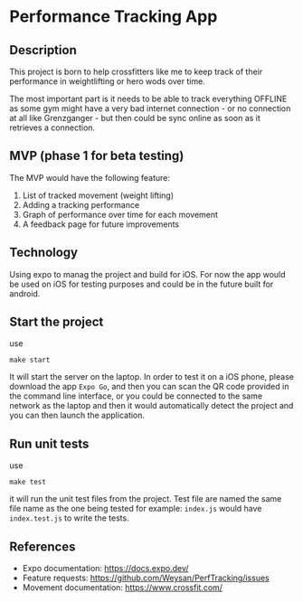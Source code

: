Performance Tracking App
==

Description
---

This project is born to help crossfitters like me to keep track of their performance in weightlifting or hero wods over time.

The most important part is it needs to be able to track everything OFFLINE as some gym might have a very bad internet connection - or no connection at all like Grenzganger - but then could be sync online as soon as it retrieves a connection.

MVP (phase 1 for beta testing)
---

The MVP would have the following feature:

1. List of tracked movement (weight lifting)
2. Adding a tracking performance
3. Graph of performance over time for each movement
4. A feedback page for future improvements

Technology
---

Using expo to manag the project and build for iOS. For now the app would be used on iOS for testing purposes and could be in the future built for android.

Start the project
----
use

```
make start
```

It will start the server on the laptop. In order to test it on a iOS phone, please download the app `Expo Go`, and then you can scan the QR code provided in the command line interface, or you could be connected to the same network as the laptop and then it would automatically detect the project and you can then launch the application.

Run unit tests
---

use

```
make test
```

it will run the unit test files from the project. Test file are named the same file name as the one being tested for example: `index.js` would have `index.test.js` to write the tests.

References
---

- Expo documentation: https://docs.expo.dev/
- Feature requests: https://github.com/Weysan/PerfTracking/issues
- Movement documentation: https://www.crossfit.com/